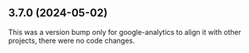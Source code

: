 ## 3.7.0 (2024-05-02)

This was a version bump only for google-analytics to align it with other projects, there were no code changes.